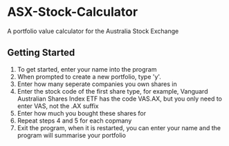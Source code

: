# ASX-Stock-Calculator
A portfolio value calculator for the Australia Stock Exchange

## Getting Started
1. To get started, enter your name into the program
2. When prompted to create a new portfolio, type 'y'. 
3. Enter how many seperate companies you own shares in
4. Enter the stock code of the first share type, for example, Vanguard Australian Shares Index ETF has the code VAS.AX, but you only need to enter VAS, not the .AX suffix
5. Enter how much you bought these shares for
6. Repeat steps 4 and 5 for each copmany
7. Exit the program, when it is restarted, you can enter your name and the program will summarise your portfolio

